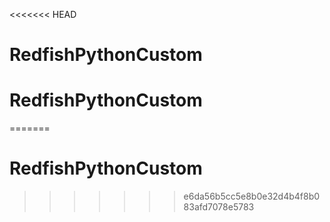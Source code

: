 <<<<<<< HEAD
# RedfishPythonCustom 
# RedfishPythonCustom 
=======
# RedfishPythonCustom
>>>>>>> e6da56b5cc5e8b0e32d4b4f8b083afd7078e5783
